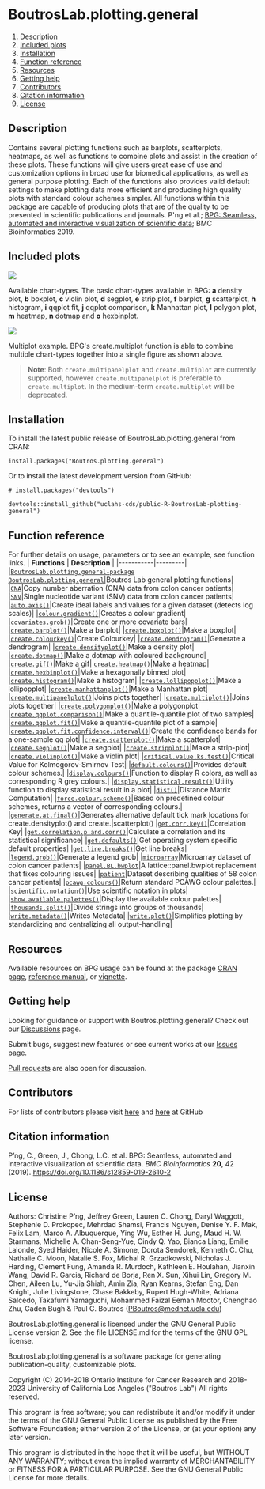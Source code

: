 # BoutrosLab.plotting.general

1. [Description](#description)
2. [Included plots](#included-plots)
3. [Installation](#installation)
4. [Function reference](#function-reference)
5. [Resources](#resources)
6. [Getting help](#getting-help)
7. [Contributors](#contributors)
8. [Citation information](#citation-information)
9. [License](#license)

## Description

Contains several plotting functions such as barplots, scatterplots, heatmaps, as well as functions to combine plots and assist in the creation of these plots. 
These functions will give users great ease of use and customization options in broad use for biomedical applications, as well as general purpose plotting. 
Each of the functions also provides valid default settings to make plotting data more efficient and producing high quality plots with standard colour schemes simpler. 
All functions within this package are capable of producing plots that are of the quality to be presented in scientific publications and journals. 
P'ng et al.; [BPG: Seamless, automated and interactive visualization of scientific data](doi:10.1186/s12859-019-2610-2); BMC Bioinformatics 2019.

## Included plots
![](https://media.springernature.com/full/springer-static/image/art%3A10.1186%2Fs12859-019-2610-2/MediaObjects/12859_2019_2610_Fig1_HTML.png?as=webp)

Available chart-types. The basic chart-types available in BPG: **a** density plot, **b** boxplot, **c** violin plot, **d** segplot, **e** strip plot, **f** barplot, **g** scatterplot, **h** histogram, **i** qqplot fit, **j** qqplot comparison, **k** Manhattan plot, **l** polygon plot, **m** heatmap, **n** dotmap and **o** hexbinplot.

![](https://media.springernature.com/full/springer-static/image/art%3A10.1186%2Fs12859-019-2610-2/MediaObjects/12859_2019_2610_Fig2_HTML.png?as=webp)

Multiplot example. BPG's create.multiplot function is able to combine multiple chart-types together into a single figure as shown above.

> **Note**: Both `create.multipanelplot` and `create.multiplot` are currently supported, however `create.multipanelplot` is preferable to `create.multiplot`. In the medium-term `create.multiplot` will be deprecated.

## Installation
To install the latest public release of BoutrosLab.plotting.general from CRAN:

```
install.packages("Boutros.plotting.general")
```

Or to install the latest development version from GitHub:
```
# install.packages("devtools")

devtools::install_github("uclahs-cds/public-R-BoutrosLab-plotting-general")
```
## Function reference
For further details on usage, parameters or to see an example, see function links.
| **Functions** | **Description** |
|-----------|---------|
|[`BoutrosLab.plotting.general-package`](https://uclahs-cds.github.io/public-R-BoutrosLab-plotting-general/reference/BoutrosLab.plotting.general-package.html) [`BoutrosLab.plotting.general`](https://uclahs-cds.github.io/public-R-BoutrosLab-plotting-general/reference/BoutrosLab.plotting.general-package.html)|Boutros Lab general plotting functions|
|[`CNA`](https://uclahs-cds.github.io/public-R-BoutrosLab-plotting-general/reference/CNA.html)|Copy number aberration (CNA) data from colon cancer patients|
|[`SNV`](https://uclahs-cds.github.io/public-R-BoutrosLab-plotting-general/reference/SNV.html)|Single nucleotide variant (SNV) data from colon cancer patients|
|[`auto.axis()`](https://uclahs-cds.github.io/public-R-BoutrosLab-plotting-general/reference/auto.axis.html)|Create ideal labels and values for a given dataset (detects log scales)|
|[`colour.gradient()`](https://uclahs-cds.github.io/public-R-BoutrosLab-plotting-general/reference/colour.gradient.html)|Creates a colour gradient|
|[`covariates.grob()`](https://uclahs-cds.github.io/public-R-BoutrosLab-plotting-general/reference/covariates.grob.html)|Create one or more covariate bars|
|[`create.barplot()`](https://uclahs-cds.github.io/public-R-BoutrosLab-plotting-general/reference/create.barplot.html)|Make a barplot|
|[`create.boxplot()`](https://uclahs-cds.github.io/public-R-BoutrosLab-plotting-general/reference/create.boxplot.html)|Make a boxplot|
|[`create.colourkey()`](https://uclahs-cds.github.io/public-R-BoutrosLab-plotting-general/reference/create.colourkey.html)|Create Colourkey|
|[`create.dendrogram()`](https://uclahs-cds.github.io/public-R-BoutrosLab-plotting-general/reference/create.dendrogram.html)|Generate a dendrogram|
|[`create.densityplot()`](https://uclahs-cds.github.io/public-R-BoutrosLab-plotting-general/reference/create.densityplot.html)|Make a density plot|
|[`create.dotmap()`](https://uclahs-cds.github.io/public-R-BoutrosLab-plotting-general/reference/create.dotmap.html)|Make a dotmap with coloured background|
|[`create.gif()`](https://uclahs-cds.github.io/public-R-BoutrosLab-plotting-general/reference/create.gif.html)|Make a gif|
[`create.heatmap()`](https://uclahs-cds.github.io/public-R-BoutrosLab-plotting-general/reference/create.heatmap.html)|Make a heatmap|
|[`create.hexbinplot()`](https://uclahs-cds.github.io/public-R-BoutrosLab-plotting-general/reference/create.hexbinplot.html)|Make a hexagonally binned plot|
|[`create.histogram()`](https://uclahs-cds.github.io/public-R-BoutrosLab-plotting-general/reference/create.histogram.html)|Make a histogram|
|[`create.lollipopplot()`](https://uclahs-cds.github.io/public-R-BoutrosLab-plotting-general/reference/create.lollipopplot.html)|Make a lollipopplot|
|[`create.manhattanplot()`](https://uclahs-cds.github.io/public-R-BoutrosLab-plotting-general/reference/create.manhattanplot.html)|Make a Manhattan plot|
|[`create.multipanelplot()`](https://uclahs-cds.github.io/public-R-BoutrosLab-plotting-general/reference/create.multipanelplot.html)|Joins plots together|
|[`create.multiplot()`](https://uclahs-cds.github.io/public-R-BoutrosLab-plotting-general/reference/create.multiplot.html)|Joins plots together|
|[`create.polygonplot()`](https://uclahs-cds.github.io/public-R-BoutrosLab-plotting-general/reference/create.polygonplot.html)|Make a polygonplot|
|[`create.qqplot.comparison()`](https://uclahs-cds.github.io/public-R-BoutrosLab-plotting-general/reference/create.qqplot.comparison.html)|Make a quantile-quantile plot of two samples|
|[`create.qqplot.fit()`](https://uclahs-cds.github.io/public-R-BoutrosLab-plotting-general/reference/create.qqplot.fit.html)|Make a quantile-quantile plot of a sample|
|[`create.qqplot.fit.confidence.interval()`](https://uclahs-cds.github.io/public-R-BoutrosLab-plotting-general/reference/create.qqplot.fit.confidence.interval.html)|Create the confidence bands for a one-sample qq plot|
|[`create.scatterplot()`](https://uclahs-cds.github.io/public-R-BoutrosLab-plotting-general/reference/create.scatterplot.html)|Make a scatterplot|
|[`create.segplot()`](https://uclahs-cds.github.io/public-R-BoutrosLab-plotting-general/reference/create.segplot.html)|Make a segplot|
|[`create.stripplot()`](https://uclahs-cds.github.io/public-R-BoutrosLab-plotting-general/reference/create.stripplot.html)|Make a strip-plot|
|[`create.violinplot()`](https://uclahs-cds.github.io/public-R-BoutrosLab-plotting-general/reference/create.violinplot.html)|Make a violin plot|
|[`critical.value.ks.test()`](https://uclahs-cds.github.io/public-R-BoutrosLab-plotting-general/reference/critical.value.ks.test.html)|Critical Value for Kolmogorov-Smirnov Test|
|[`default.colours()`](https://uclahs-cds.github.io/public-R-BoutrosLab-plotting-general/reference/default.colours.html)|Provides default colour schemes.|
|[`display.colours()`](https://uclahs-cds.github.io/public-R-BoutrosLab-plotting-general/reference/display.colours.html)|Function to display R colors, as well as corresponding R grey colours.|
|[`display.statistical.result()`](https://uclahs-cds.github.io/public-R-BoutrosLab-plotting-general/reference/display.statistical.result.html)|Utility function to display statistical result in a plot|
|[`dist()`](https://uclahs-cds.github.io/public-R-BoutrosLab-plotting-general/reference/dist.html)|Distance Matrix Computation|
|[`force.colour.scheme()`](https://uclahs-cds.github.io/public-R-BoutrosLab-plotting-general/reference/force.colour.scheme.html)|Based on predefined colour schemes, returns a vector of corresponding colours.|
|[`generate.at.final()`](https://uclahs-cds.github.io/public-R-BoutrosLab-plotting-general/reference/generate.at.final.html)|Generates alternative default tick mark locations for create.densityplot() and create.|scatterplot()
|[`get.corr.key()`](https://uclahs-cds.github.io/public-R-BoutrosLab-plotting-general/reference/get.corr.key.html)|Correlation Key|
|[`get.correlation.p.and.corr()`](https://uclahs-cds.github.io/public-R-BoutrosLab-plotting-general/reference/get.correlation.p.and.corr.html)|Calculate a correlation and its statistical significance|
|[`get.defaults()`](https://uclahs-cds.github.io/public-R-BoutrosLab-plotting-general/reference/get.defaults.html)|Get operating system specific default properties|
|[`get.line.breaks()`](https://uclahs-cds.github.io/public-R-BoutrosLab-plotting-general/reference/get.line.breaks.html)|Get line breaks|
|[`legend.grob()`](https://uclahs-cds.github.io/public-R-BoutrosLab-plotting-general/reference/legend.grob.html)|Generate a legend grob|
|[`microarray`](https://uclahs-cds.github.io/public-R-BoutrosLab-plotting-general/reference/microarray.html)|Microarray dataset of colon cancer patients|
|[`panel.BL.bwplot`](https://uclahs-cds.github.io/public-R-BoutrosLab-plotting-general/reference/panel.BL.bwplot.html)|A lattice::panel.bwplot replacement that fixes colouring issues|
|[`patient`](https://uclahs-cds.github.io/public-R-BoutrosLab-plotting-general/reference/patient.html)|Dataset describing qualities of 58 colon cancer patients|
|[`pcawg.colours()`](https://uclahs-cds.github.io/public-R-BoutrosLab-plotting-general/reference/pcawg.colours.html)|Return standard PCAWG colour palettes.|
|[`scientific.notation()`](https://uclahs-cds.github.io/public-R-BoutrosLab-plotting-general/reference/scientific.notation.html)|Use scientific notation in plots|
|[`show.available.palettes()`](https://uclahs-cds.github.io/public-R-BoutrosLab-plotting-general/reference/show.available.palettes.html)|Display the available colour palettes|
|[`thousands.split()`](https://uclahs-cds.github.io/public-R-BoutrosLab-plotting-general/reference/thousands.split.html)|Divide strings into groups of thousands|
|[`write.metadata()`](https://uclahs-cds.github.io/public-R-BoutrosLab-plotting-general/reference/write.metadata.html)|Writes Metadata|
|[`write.plot()`](https://uclahs-cds.github.io/public-R-BoutrosLab-plotting-general/reference/write.plot.html)|Simplifies plotting by standardizing and centralizing all output-handling|

## Resources
Available resources on BPG usage can be found at the package [CRAN page](https://cloud.r-project.org/web/packages/BoutrosLab.plotting.general/index.html), [reference manual](https://cloud.r-project.org/web/packages/BoutrosLab.plotting.general/BoutrosLab.plotting.general.pdf), or [vignette](https://cloud.r-project.org/web/packages/BoutrosLab.plotting.general/vignettes/PlottingGuide.pdf).

## Getting help
Looking for guidance or support with Boutros.plotting.general? Check out our [Discussions](https://github.com/uclahs-cds/public-R-BoutrosLab-plotting-general/discussions) page.

Submit bugs, suggest new features or see current works at our [Issues](https://github.com/uclahs-cds/public-R-BoutrosLab-plotting-general/issues) page.

[Pull requests](https://github.com/uclahs-cds/public-R-BoutrosLab-plotting-general/pulls) are also open for discussion.

## Contributors
For lists of contributors please visit [here](https://uclahs-cds.github.io/public-R-BoutrosLab-plotting-general/authors.html) and [here](https://github.com/uclahs-cds/public-R-BoutrosLab-plotting-general/graphs/contributors) at GitHub

## Citation information
P’ng, C., Green, J., Chong, L.C. et al. BPG: Seamless, automated and interactive visualization of scientific data. *BMC Bioinformatics* **20**, 42 (2019). https://doi.org/10.1186/s12859-019-2610-2

## License

Authors: Christine P’ng, Jeffrey Green, Lauren C. Chong, Daryl Waggott, Stephenie D. Prokopec, Mehrdad Shamsi, Francis Nguyen, Denise Y. F. Mak, Felix Lam, Marco A. Albuquerque, Ying Wu, Esther H. Jung, Maud H. W. Starmans, Michelle A. Chan-Seng-Yue, Cindy Q. Yao, Bianca Liang, Emilie Lalonde, Syed Haider, Nicole A. Simone, Dorota Sendorek, Kenneth C. Chu, Nathalie C. Moon, Natalie S. Fox, Michal R. Grzadkowski, Nicholas J. Harding, Clement Fung, Amanda R. Murdoch, Kathleen E. Houlahan, Jianxin Wang, David R. Garcia, Richard de Borja, Ren X. Sun, Xihui Lin, Gregory M. Chen, Aileen Lu, Yu-Jia Shiah, Amin Zia, Ryan Kearns, Stefan Eng, Dan Knight, Julie Livingstone, Chase Bakkeby, Rupert Hugh-White, Adriana Salcedo, Takafumi Yamaguchi, Mohammed Faizal Eeman Mootor, Chenghao Zhu, Caden Bugh & Paul C. Boutros (PBoutros@mednet.ucla.edu)

BoutrosLab.plotting.general is licensed under the GNU General Public License version 2. See the file LICENSE.md for the terms of the GNU GPL license.

BoutrosLab.plotting.general is a software package for generating publication-quality, customizable plots.

Copyright (C) 2014-2018 Ontario Institute for Cancer Research and 2018-2023 University of California Los Angeles ("Boutros Lab") All rights reserved.

This program is free software; you can redistribute it and/or modify it under the terms of the GNU General Public License as published by the Free Software Foundation; either version 2 of the License, or (at your option) any later version.

This program is distributed in the hope that it will be useful, but WITHOUT ANY WARRANTY; without even the implied warranty of MERCHANTABILITY or FITNESS FOR A PARTICULAR PURPOSE. See the GNU General Public License for more details.